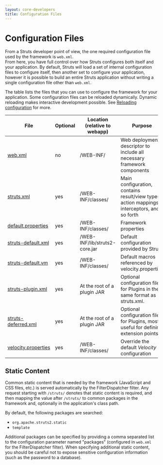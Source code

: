 ```yaml
---
layout: core-developers
title: Configuration Files
---
```


# Configuration Files

From a Struts developer point of view, the one required configuration file used by the framework is `web.xml`.  
From here, you have full control over how Struts configures both itself and your application.  By default, Struts will 
load a set of internal configuration files to configure itself, then another set to configure your application, however 
it is possible to build an entire Struts application without writing a single configuration file other than `web.xml`.

The table lists the files that you can use to configure the framework for your application. Some configuration files 
can be reloaded dynamically. Dynamic reloading makes interactive development possible. 
See [Reloading configuration](reloading-configuration) for more.

| File                                                   | Optional | Location (relative to webapp) | Purpose                                                                                     |
|--------------------------------------------------------|----------|-------------------------------|---------------------------------------------------------------------------------------------|
| [web.xml](web-xml)                                     | no       | /WEB-INF/                     | Web deployment descriptor to include all necessary framework components                     |
| [struts.xml](struts-xml)                               | yes      | /WEB-INF/classes/             | Main configuration, contains result/view types, action mappings, interceptors, and so forth |
| [default.properties](default-properties)               | yes      | /WEB-INF/classes/             | Framework properties                                                                        |
| [struts-default.xml](struts-default-xml)               | yes      | /WEB-INF/lib/struts2-core.jar | Default configuration provided by Struts                                                    |
| [struts-default.vm](struts-default-vm)                 | yes      | /WEB-INF/classes/             | Default macros referenced by velocity.properties                                            |
| [struts-plugin.xml](../plugins/plugins-architecture)   | yes      | At the root of a plugin JAR   | Optional configuration files for Plugins in the same format as struts.xml.                  |
| [struts-deferred.xml](../plugins/plugins-architecture) | yes      | At the root of a plugin JAR   | Optional configuration files for Plugins, most useful for defining extension points         |
| [velocity.properties](velocity-properties)             | yes      | /WEB-INF/classes/             | Override the default _Velocity_  configuration                                              |

## Static Content

Common static content that is needed by the framework (JavaScript and CSS files, etc.) is served automatically by 
the FilterDispatcher filter.  Any request starting with `/struts/` denotes that static content is required, and then 
mapping the value after `/struts/` to common packages in the framework and, optionally in the application's class path.

By default, the following packages are searched:

- `org.apache.struts2.static`
- `template`

Additional packages can be specified by providing a comma separated list to the configuration parameter named "packages" 
(configured in `web.xml` for the FilterDispatcher filter). When specifying additional static content, you should 
be careful not to expose sensitive configuration information (such as the password to a database).
